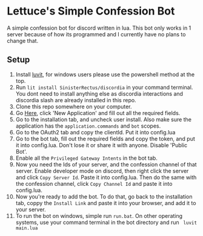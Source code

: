 # Lettuce's Simple Confession Bot
A simple confession bot for discord written in lua.
This bot only works in 1 server because of how its programmed and I currently have no plans to change that.

## Setup

1. Install [luvit](https://luvit.io/install.html), for windows users please use the powershell method at the top.
2. Run `lit install SinisterRectus/discordia` in your command terminal. You dont need to install anything else as discordia interactions and discordia slash are already installed in this repo.
3. Clone this repo somewhere on your computer.
4. Go [Here](https://discord.com/developers/applications), click 'New Application' and fill out all the required fields.
5. Go to the installation tab, and uncheck user install. Also make sure the application has the `application.commands` and `bot` scopes.
6. Go to the OAuth2 tab and copy the clientId. Put it into config.lua
7. Go to the bot tab, fill out the required fields and copy the token, and put it into config.lua. Don't lose it or share it with anyone. Disable 'Public Bot'.
8. Enable all the `Privileged Gateway Intents` in the bot tab.
9. Now you need the Ids of your server, and the confession channel of that server. Enable developer mode on discord, then right click the server and click `Copy Server Id`. Paste it into config.lua. Then do the same with the confession channel, click `Copy Channel Id` and paste it into config.lua.
10. Now you're ready to add the bot. To do that, go back to the installation tab, coppy the `Install Link` and paste it into your browser, and add it to your server.
11. To run the bot on windows, simple run `run.bat`. On other operating systems, use your command terminal in the bot directory and run ` luvit main.lua`
